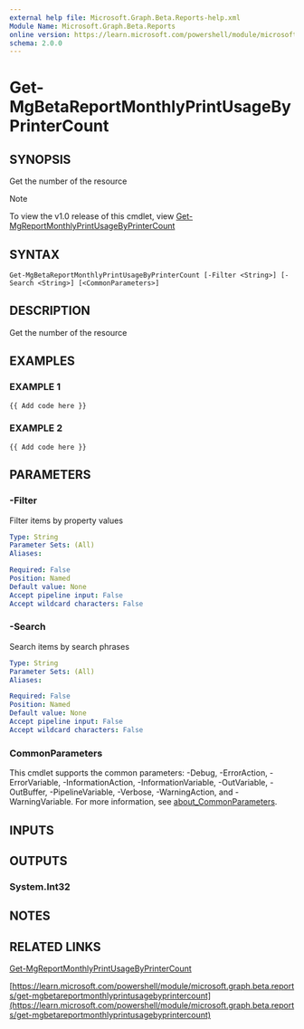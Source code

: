 ```yaml
---
external help file: Microsoft.Graph.Beta.Reports-help.xml
Module Name: Microsoft.Graph.Beta.Reports
online version: https://learn.microsoft.com/powershell/module/microsoft.graph.beta.reports/get-mgbetareportmonthlyprintusagebyprintercount
schema: 2.0.0
---
```


# Get-MgBetaReportMonthlyPrintUsageByPrinterCount

## SYNOPSIS
Get the number of the resource

> [!NOTE]
> To view the v1.0 release of this cmdlet, view [Get-MgReportMonthlyPrintUsageByPrinterCount](/powershell/module/Microsoft.Graph.Reports/Get-MgReportMonthlyPrintUsageByPrinterCount?view=graph-powershell-1.0)

## SYNTAX

```
Get-MgBetaReportMonthlyPrintUsageByPrinterCount [-Filter <String>] [-Search <String>] [<CommonParameters>]
```

## DESCRIPTION
Get the number of the resource

## EXAMPLES

### EXAMPLE 1
```
{{ Add code here }}
```

### EXAMPLE 2
```
{{ Add code here }}
```

## PARAMETERS

### -Filter
Filter items by property values

```yaml
Type: String
Parameter Sets: (All)
Aliases:

Required: False
Position: Named
Default value: None
Accept pipeline input: False
Accept wildcard characters: False
```

### -Search
Search items by search phrases

```yaml
Type: String
Parameter Sets: (All)
Aliases:

Required: False
Position: Named
Default value: None
Accept pipeline input: False
Accept wildcard characters: False
```

### CommonParameters
This cmdlet supports the common parameters: -Debug, -ErrorAction, -ErrorVariable, -InformationAction, -InformationVariable, -OutVariable, -OutBuffer, -PipelineVariable, -Verbose, -WarningAction, and -WarningVariable. For more information, see [about_CommonParameters](http://go.microsoft.com/fwlink/?LinkID=113216).

## INPUTS

## OUTPUTS

### System.Int32
## NOTES

## RELATED LINKS
[Get-MgReportMonthlyPrintUsageByPrinterCount](/powershell/module/Microsoft.Graph.Reports/Get-MgReportMonthlyPrintUsageByPrinterCount?view=graph-powershell-1.0)

[https://learn.microsoft.com/powershell/module/microsoft.graph.beta.reports/get-mgbetareportmonthlyprintusagebyprintercount](https://learn.microsoft.com/powershell/module/microsoft.graph.beta.reports/get-mgbetareportmonthlyprintusagebyprintercount)


